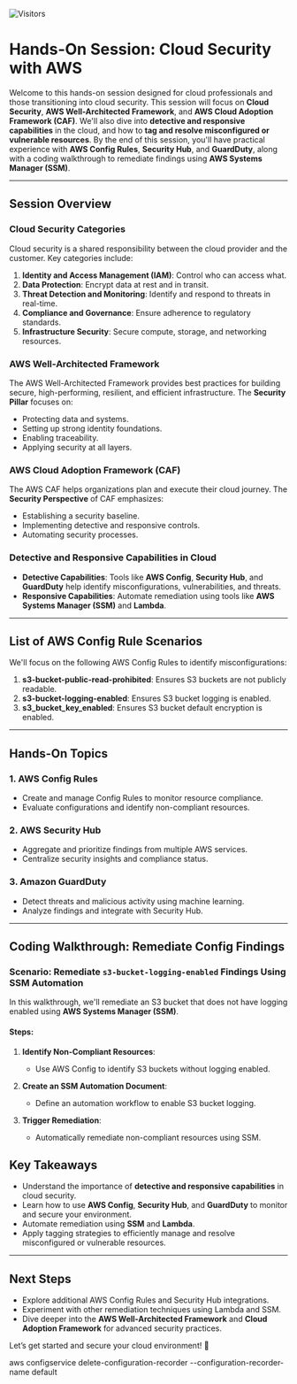 ![Visitors](https://api.visitorbadge.io/api/visitors?path=https%3A%2F%2Fgithub.com%2Fsuperissy%2Fcloud-sec-remediation-practice.git&countColor=%2337d67a&labelStyle=upper)

# Hands-On Session: Cloud Security with AWS

Welcome to this hands-on session designed for cloud professionals and those transitioning into cloud security. This session will focus on **Cloud Security**, **AWS Well-Architected Framework**, and **AWS Cloud Adoption Framework (CAF)**. We'll also dive into **detective and responsive capabilities** in the cloud, and how to **tag and resolve misconfigured or vulnerable resources**. By the end of this session, you'll have practical experience with **AWS Config Rules**, **Security Hub**, and **GuardDuty**, along with a coding walkthrough to remediate findings using **AWS Systems Manager (SSM)**.

---

## **Session Overview**

### **Cloud Security Categories**
Cloud security is a shared responsibility between the cloud provider and the customer. Key categories include:
1. **Identity and Access Management (IAM)**: Control who can access what.
2. **Data Protection**: Encrypt data at rest and in transit.
3. **Threat Detection and Monitoring**: Identify and respond to threats in real-time.
4. **Compliance and Governance**: Ensure adherence to regulatory standards.
5. **Infrastructure Security**: Secure compute, storage, and networking resources.

### **AWS Well-Architected Framework**
The AWS Well-Architected Framework provides best practices for building secure, high-performing, resilient, and efficient infrastructure. The **Security Pillar** focuses on:
- Protecting data and systems.
- Setting up strong identity foundations.
- Enabling traceability.
- Applying security at all layers.

### **AWS Cloud Adoption Framework (CAF)**
The AWS CAF helps organizations plan and execute their cloud journey. The **Security Perspective** of CAF emphasizes:
- Establishing a security baseline.
- Implementing detective and responsive controls.
- Automating security processes.

### **Detective and Responsive Capabilities in Cloud**
- **Detective Capabilities**: Tools like **AWS Config**, **Security Hub**, and **GuardDuty** help identify misconfigurations, vulnerabilities, and threats.
- **Responsive Capabilities**: Automate remediation using tools like **AWS Systems Manager (SSM)** and **Lambda**.


---

## **List of AWS Config Rule Scenarios**
We'll focus on the following AWS Config Rules to identify misconfigurations:
1. **s3-bucket-public-read-prohibited**: Ensures S3 buckets are not publicly readable.
2. **s3-bucket-logging-enabled**: Ensures S3 bucket logging is enabled.
3. **s3_bucket_key_enabled**: Ensures S3 bucket default encryption is enabled.

---

## **Hands-On Topics**
### 1. **AWS Config Rules**
   - Create and manage Config Rules to monitor resource compliance.
   - Evaluate configurations and identify non-compliant resources.

### 2. **AWS Security Hub**
   - Aggregate and prioritize findings from multiple AWS services.
   - Centralize security insights and compliance status.

### 3. **Amazon GuardDuty**
   - Detect threats and malicious activity using machine learning.
   - Analyze findings and integrate with Security Hub.

---

## **Coding Walkthrough: Remediate Config Findings**

### **Scenario: Remediate `s3-bucket-logging-enabled` Findings Using SSM Automation**
In this walkthrough, we'll remediate an S3 bucket that does not have logging enabled using **AWS Systems Manager (SSM)**.

#### **Steps:**
1. **Identify Non-Compliant Resources**:
   - Use AWS Config to identify S3 buckets without logging enabled.

2. **Create an SSM Automation Document**:
   - Define an automation workflow to enable S3 bucket logging.

3. **Trigger Remediation**:
   - Automatically remediate non-compliant resources using SSM.


## **Key Takeaways**
- Understand the importance of **detective and responsive capabilities** in cloud security.
- Learn how to use **AWS Config**, **Security Hub**, and **GuardDuty** to monitor and secure your environment.
- Automate remediation using **SSM** and **Lambda**.
- Apply tagging strategies to efficiently manage and resolve misconfigured or vulnerable resources.

---

## **Next Steps**
- Explore additional AWS Config Rules and Security Hub integrations.
- Experiment with other remediation techniques using Lambda and SSM.
- Dive deeper into the **AWS Well-Architected Framework** and **Cloud Adoption Framework** for advanced security practices.

Let’s get started and secure your cloud environment! 🚀

aws configservice delete-configuration-recorder --configuration-recorder-name default